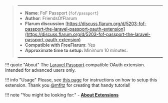 > ---
> - **Name**: FoF Passport (`fof/passport`)
> - **Author**: FriendsOfFlarum
> - **Flarum discussion** [https://discuss.flarum.org/d/5203-fof-passport-the-laravel-passport-oauth-extension](https://discuss.flarum.org/d/5203-fof-passport-the-laravel-passport-oauth-extension)
> - **Compatible with FreeFlarum**: Yes
> - **Approximate time to setup:** Minimum 10 minutes.
>
> ---

!!! quote "About"
    The [Laravel Passport](https://laravel.com/docs/8.x/passport) compatible OAuth extension. Intended for advanced users only.

!!! info "Usage"
    Please, see [this page](https://www.freeflarum.com/docs/how-to/integrations/laravel-passport/) for instructions on how to setup this extension. Thank you [@mfitz](https://discuss.flarum.org/d/23687-django-single-sign-on-sso-using-fof-passport) for creating that handy tutorial!

!!! note "You might be looking for:"
    - **[About Extensions](/docs/how-to/extensions/about-extensions/)**
